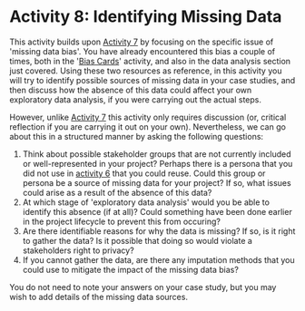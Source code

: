# Activity 8: Identifying Missing Data

This activity builds upon [Activity 7](activity4-2.md) by focusing on the specific issue of 'missing data bias'.
You have already encountered this bias a couple of times, both in the '[Bias Cards](../../chapter3/activity3-3.md)' activity, and also in the data analysis section just covered.
Using these two resources as reference, in this activity you will try to identify possible sources of missing data in your case studies, and then discuss how the absence of this data could affect your own exploratory data analysis, if you were carrying out the actual steps.

However, unlike [Activity 7](activity4-2.md) this activity only requires discussion (or, critical reflection if you are carrying it out on your own).
Nevertheless, we can go about this in a structured manner by asking the following questions:

1. Think about possible stakeholder groups that are not currently included or well-represented in your project? Perhaps there is a persona that you did not use in [activity 6](activity4-1.md) that you could reuse. Could this group or persona be a source of missing data for your project? If so, what issues could arise as a result of the absence of this data?
2. At which stage of 'exploratory data analysis' would you be able to identify this absence (if at all)? Could something have been done earlier in the project lifecycle to prevent this from occuring?
3. Are there identifiable reasons for why the data is missing? If so, is it right to gather the data? Is it possible that doing so would violate a stakeholders right to privacy?
4. If you cannot gather the data, are there any imputation methods that you could use to mitigate the impact of the missing data bias?

You do not need to note your answers on your case study, but you may wish to add details of the missing data sources.
